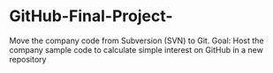 # GitHub-Final-Project-
Move the company code from Subversion (SVN) to Git. Goal: Host the company sample code to calculate simple interest on GitHub in a new repository
